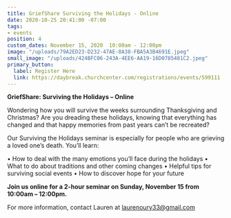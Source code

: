 ```yaml
---
title: GriefShare Surviving the Holidays - Online
date: 2020-10-25 20:41:00 -07:00
tags:
- events
position: 4
custom_dates: November 15, 2020  10:00am - 12:00pm
image: "/uploads/79A2ED23-D232-47AE-8A38-FBA5A3B4691E.jpeg"
small_image: "/uploads/424BFC06-243A-4EE6-AA19-16D0785481C2.jpeg"
primary_button:
  label: Register Here
  link: https://daybreak.churchcenter.com/registrations/events/599111
---
```


**GriefShare: Surviving the Holidays – Online**

Wondering how you will survive the weeks surrounding Thanksgiving and Christmas? Are you dreading these holidays, knowing that everything has changed and that happy memories from past years can’t be recreated?

Our Surviving the Holidays seminar is especially for people who are grieving a loved one’s death. 
You’ll learn:

•	How to deal with the many emotions you’ll face during the holidays
•	What to do about traditions and other coming changes
•	Helpful tips for surviving social events
•	How to discover hope for your future

**Join us online for a 2-hour seminar on Sunday, November 15 from 10:00am – 12:00pm.**
  
For more information, contact Lauren at laurenoury33@gmail.com
